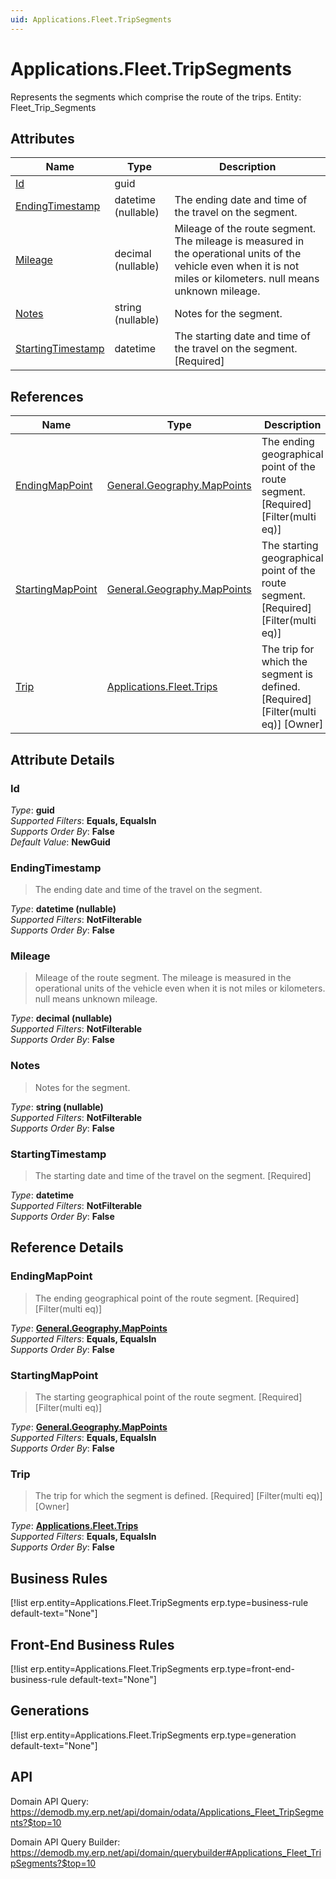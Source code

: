 ```yaml
---
uid: Applications.Fleet.TripSegments
---
```

# Applications.Fleet.TripSegments

Represents the segments which comprise the route of the trips. Entity: Fleet_Trip_Segments

## Attributes

| Name | Type | Description |
| ---- | ---- | --- |
| [Id](Applications.Fleet.TripSegments.md#Id) | guid |  
| [EndingTimestamp](Applications.Fleet.TripSegments.md#EndingTimestamp) | datetime (nullable) | The ending date and time of the travel on the segment. 
| [Mileage](Applications.Fleet.TripSegments.md#Mileage) | decimal (nullable) | Mileage of the route segment. The mileage is measured in the operational units of the vehicle even when it is not miles or kilometers. null means unknown mileage. 
| [Notes](Applications.Fleet.TripSegments.md#Notes) | string (nullable) | Notes for the segment. 
| [StartingTimestamp](Applications.Fleet.TripSegments.md#StartingTimestamp) | datetime | The starting date and time of the travel on the segment. [Required] 

## References

| Name | Type | Description |
| ---- | ---- | --- |
| [EndingMapPoint](Applications.Fleet.TripSegments.md#EndingMapPoint) | [General.Geography.MapPoints](General.Geography.MapPoints.md) | The ending geographical point of the route segment. [Required] [Filter(multi eq)] |
| [StartingMapPoint](Applications.Fleet.TripSegments.md#StartingMapPoint) | [General.Geography.MapPoints](General.Geography.MapPoints.md) | The starting geographical point of the route segment. [Required] [Filter(multi eq)] |
| [Trip](Applications.Fleet.TripSegments.md#Trip) | [Applications.Fleet.Trips](Applications.Fleet.Trips.md) | The trip for which the segment is defined. [Required] [Filter(multi eq)] [Owner] |


## Attribute Details

### Id

_Type_: **guid**  
_Supported Filters_: **Equals, EqualsIn**  
_Supports Order By_: **False**  
_Default Value_: **NewGuid**  

### EndingTimestamp

> The ending date and time of the travel on the segment.

_Type_: **datetime (nullable)**  
_Supported Filters_: **NotFilterable**  
_Supports Order By_: **False**  

### Mileage

> Mileage of the route segment. The mileage is measured in the operational units of the vehicle even when it is not miles or kilometers. null means unknown mileage.

_Type_: **decimal (nullable)**  
_Supported Filters_: **NotFilterable**  
_Supports Order By_: **False**  

### Notes

> Notes for the segment.

_Type_: **string (nullable)**  
_Supported Filters_: **NotFilterable**  
_Supports Order By_: **False**  

### StartingTimestamp

> The starting date and time of the travel on the segment. [Required]

_Type_: **datetime**  
_Supported Filters_: **NotFilterable**  
_Supports Order By_: **False**  


## Reference Details

### EndingMapPoint

> The ending geographical point of the route segment. [Required] [Filter(multi eq)]

_Type_: **[General.Geography.MapPoints](General.Geography.MapPoints.md)**  
_Supported Filters_: **Equals, EqualsIn**  
_Supports Order By_: **False**  

### StartingMapPoint

> The starting geographical point of the route segment. [Required] [Filter(multi eq)]

_Type_: **[General.Geography.MapPoints](General.Geography.MapPoints.md)**  
_Supported Filters_: **Equals, EqualsIn**  
_Supports Order By_: **False**  

### Trip

> The trip for which the segment is defined. [Required] [Filter(multi eq)] [Owner]

_Type_: **[Applications.Fleet.Trips](Applications.Fleet.Trips.md)**  
_Supported Filters_: **Equals, EqualsIn**  
_Supports Order By_: **False**  



## Business Rules

[!list erp.entity=Applications.Fleet.TripSegments erp.type=business-rule default-text="None"]

## Front-End Business Rules

[!list erp.entity=Applications.Fleet.TripSegments erp.type=front-end-business-rule default-text="None"]

## Generations

[!list erp.entity=Applications.Fleet.TripSegments erp.type=generation default-text="None"]

## API

Domain API Query:
<https://demodb.my.erp.net/api/domain/odata/Applications_Fleet_TripSegments?$top=10>

Domain API Query Builder:
<https://demodb.my.erp.net/api/domain/querybuilder#Applications_Fleet_TripSegments?$top=10>

